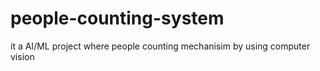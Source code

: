 # people-counting-system
it a AI/ML project where people counting mechanisim by using computer vision 
